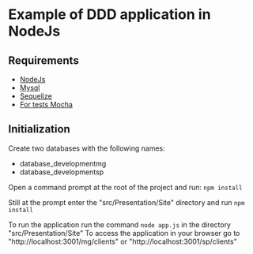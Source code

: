 # Example of DDD application in NodeJs

## Requirements

 - [NodeJs](https://nodejs.org/en/)
 - [Mysql](https://www.mysql.com/)
 - [Sequelize](http://docs.sequelizejs.com/)
 - [For tests Mocha](https://mochajs.org/)

 ## Initialization
 Create two databases with the following names:
 - database_developmentmg
 - database_developmentsp

 Open a command prompt at the root of the project and run: 
 `npm install`
 
Still at the prompt enter the "src/Presentation/Site" directory and run
 `npm install`
 
 To run the application run the command `node app.js` in the directory "src/Presentation/Site"
 To access the application in your browser go to "http://localhost:3001/mg/clients" or "http://localhost:3001/sp/clients"
